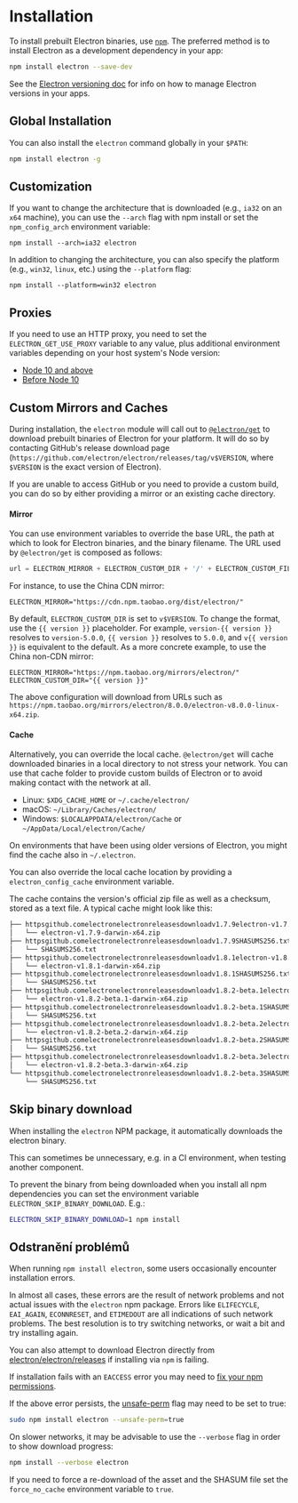 # Installation

To install prebuilt Electron binaries, use [`npm`](https://docs.npmjs.com). The preferred method is to install Electron as a development dependency in your app:

```sh
npm install electron --save-dev
```

See the [Electron versioning doc](./electron-versioning.md) for info on how to manage Electron versions in your apps.

## Global Installation

You can also install the `electron` command globally in your `$PATH`:

```sh
npm install electron -g
```

## Customization

If you want to change the architecture that is downloaded (e.g., `ia32` on an `x64` machine), you can use the `--arch` flag with npm install or set the `npm_config_arch` environment variable:

```shell
npm install --arch=ia32 electron
```

In addition to changing the architecture, you can also specify the platform (e.g., `win32`, `linux`, etc.) using the `--platform` flag:

```shell
npm install --platform=win32 electron
```

## Proxies

If you need to use an HTTP proxy, you need to set the `ELECTRON_GET_USE_PROXY` variable to any value, plus additional environment variables depending on your host system's Node version:

* [Node 10 and above](https://github.com/gajus/global-agent/blob/v2.1.5/README.md#environment-variables)
* [Before Node 10](https://github.com/np-maintain/global-tunnel/blob/v2.7.1/README.md#auto-config)

## Custom Mirrors and Caches
During installation, the `electron` module will call out to [`@electron/get`](https://github.com/electron/get) to download prebuilt binaries of Electron for your platform. It will do so by contacting GitHub's release download page (`https://github.com/electron/electron/releases/tag/v$VERSION`, where `$VERSION` is the exact version of Electron).

If you are unable to access GitHub or you need to provide a custom build, you can do so by either providing a mirror or an existing cache directory.

#### Mirror
You can use environment variables to override the base URL, the path at which to look for Electron binaries, and the binary filename. The URL used by `@electron/get` is composed as follows:

```javascript
url = ELECTRON_MIRROR + ELECTRON_CUSTOM_DIR + '/' + ELECTRON_CUSTOM_FILENAME
```

For instance, to use the China CDN mirror:

```shell
ELECTRON_MIRROR="https://cdn.npm.taobao.org/dist/electron/"
```

By default, `ELECTRON_CUSTOM_DIR` is set to `v$VERSION`. To change the format, use the `{{ version }}` placeholder. For example, `version-{{ version }}` resolves to `version-5.0.0`, `{{ version }}` resolves to `5.0.0`, and `v{{ version }}` is equivalent to the default. As a more concrete example, to use the China non-CDN mirror:

```shell
ELECTRON_MIRROR="https://npm.taobao.org/mirrors/electron/"
ELECTRON_CUSTOM_DIR="{{ version }}"
```

The above configuration will download from URLs such as `https://npm.taobao.org/mirrors/electron/8.0.0/electron-v8.0.0-linux-x64.zip`.

#### Cache
Alternatively, you can override the local cache. `@electron/get` will cache downloaded binaries in a local directory to not stress your network. You can use that cache folder to provide custom builds of Electron or to avoid making contact with the network at all.

* Linux: `$XDG_CACHE_HOME` or `~/.cache/electron/`
* macOS: `~/Library/Caches/electron/`
* Windows: `$LOCALAPPDATA/electron/Cache` or `~/AppData/Local/electron/Cache/`

On environments that have been using older versions of Electron, you might find the cache also in `~/.electron`.

You can also override the local cache location by providing a `electron_config_cache` environment variable.

The cache contains the version's official zip file as well as a checksum, stored as a text file. A typical cache might look like this:

```sh
├── httpsgithub.comelectronelectronreleasesdownloadv1.7.9electron-v1.7.9-darwin-x64.zip
│   └── electron-v1.7.9-darwin-x64.zip
├── httpsgithub.comelectronelectronreleasesdownloadv1.7.9SHASUMS256.txt
│   └── SHASUMS256.txt
├── httpsgithub.comelectronelectronreleasesdownloadv1.8.1electron-v1.8.1-darwin-x64.zip
│   └── electron-v1.8.1-darwin-x64.zip
├── httpsgithub.comelectronelectronreleasesdownloadv1.8.1SHASUMS256.txt
│   └── SHASUMS256.txt
├── httpsgithub.comelectronelectronreleasesdownloadv1.8.2-beta.1electron-v1.8.2-beta.1-darwin-x64.zip
│   └── electron-v1.8.2-beta.1-darwin-x64.zip
├── httpsgithub.comelectronelectronreleasesdownloadv1.8.2-beta.1SHASUMS256.txt
│   └── SHASUMS256.txt
├── httpsgithub.comelectronelectronreleasesdownloadv1.8.2-beta.2electron-v1.8.2-beta.2-darwin-x64.zip
│   └── electron-v1.8.2-beta.2-darwin-x64.zip
├── httpsgithub.comelectronelectronreleasesdownloadv1.8.2-beta.2SHASUMS256.txt
│   └── SHASUMS256.txt
├── httpsgithub.comelectronelectronreleasesdownloadv1.8.2-beta.3electron-v1.8.2-beta.3-darwin-x64.zip
│   └── electron-v1.8.2-beta.3-darwin-x64.zip
└── httpsgithub.comelectronelectronreleasesdownloadv1.8.2-beta.3SHASUMS256.txt
    └── SHASUMS256.txt
```

## Skip binary download
When installing the `electron` NPM package, it automatically downloads the electron binary.

This can sometimes be unnecessary, e.g. in a CI environment, when testing another component.

To prevent the binary from being downloaded when you install all npm dependencies you can set the environment variable `ELECTRON_SKIP_BINARY_DOWNLOAD`. E.g.:
```sh
ELECTRON_SKIP_BINARY_DOWNLOAD=1 npm install
```

## Odstranění problémů

When running `npm install electron`, some users occasionally encounter installation errors.

In almost all cases, these errors are the result of network problems and not actual issues with the `electron` npm package. Errors like `ELIFECYCLE`, `EAI_AGAIN`, `ECONNRESET`, and `ETIMEDOUT` are all indications of such network problems. The best resolution is to try switching networks, or wait a bit and try installing again.

You can also attempt to download Electron directly from [electron/electron/releases](https://github.com/electron/electron/releases) if installing via `npm` is failing.

If installation fails with an `EACCESS` error you may need to [fix your npm permissions](https://docs.npmjs.com/getting-started/fixing-npm-permissions).

If the above error persists, the [unsafe-perm](https://docs.npmjs.com/misc/config#unsafe-perm) flag may need to be set to true:

```sh
sudo npm install electron --unsafe-perm=true
```

On slower networks, it may be advisable to use the `--verbose` flag in order to show download progress:

```sh
npm install --verbose electron
```

If you need to force a re-download of the asset and the SHASUM file set the `force_no_cache` environment variable to `true`.
